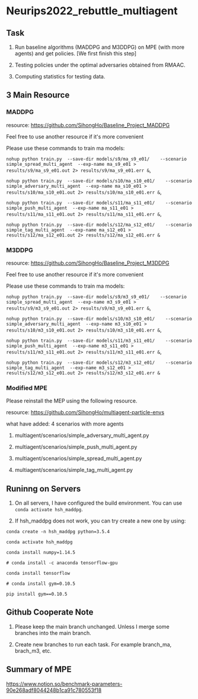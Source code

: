 # Neurips2022_rebuttle_multiagent

## Task

1. Run baseline algorithms (MADDPG and M3DDPG) on MPE (with more agents) and get policies. [We first finish this step]

2. Testing policies under the optimal adversaries obtained from RMAAC.

3. Computing statistics for testing data.

## 3 Main Resource

### MADDPG 

resource: https://github.com/SihongHo/Baseline_Project_MADDPG

Feel free to use another resource if it's more convenient

Please use these commands to train ma models:

``nohup python train.py  --save-dir models/s9/ma_s9_e01/    --scenario simple_spread_multi_agent  --exp-name ma_s9_e01 > results/s9/ma_s9_e01.out 2> results/s9/ma_s9_e01.err &``,

``nohup python train.py  --save-dir models/s10/ma_s10_e01/    --scenario simple_adversary_multi_agent  --exp-name ma_s10_e01 > results/s10/ma_s10_e01.out 2> results/s10/ma_s10_e01.err &``,

``nohup python train.py  --save-dir models/s11/ma_s11_e01/    --scenario simple_push_multi_agent  --exp-name ma_s11_e01 > results/s11/ma_s11_e01.out 2> results/s11/ma_s11_e01.err &``,

``nohup python train.py  --save-dir models/s12/ma_s12_e01/    --scenario simple_tag_multi_agent  --exp-name ma_s12_e01 > results/s12/ma_s12_e01.out 2> results/s12/ma_s12_e01.err &``

### M3DDPG

resource: https://github.com/SihongHo/Baseline_Project_M3DDPG

Feel free to use another resource if it's more convenient

Please use these commands to train ma models:

``nohup python train.py  --save-dir models/s9/m3_s9_e01/    --scenario simple_spread_multi_agent  --exp-name m3_s9_e01 > results/s9/m3_s9_e01.out 2> results/s9/m3_s9_e01.err &``,

``nohup python train.py  --save-dir models/s10/m3_s10_e01/    --scenario simple_adversary_multi_agent  --exp-name m3_s10_e01 > results/s10/m3_s10_e01.out 2> results/s10/m3_s10_e01.err &``,

``nohup python train.py  --save-dir models/s11/m3_s11_e01/    --scenario simple_push_multi_agent  --exp-name m3_s11_e01 > results/s11/m3_s11_e01.out 2> results/s11/m3_s11_e01.err &``,

 ``nohup python train.py  --save-dir models/s12/m3_s12_e01/    --scenario simple_tag_multi_agent  --exp-name m3_s12_e01 > results/s12/m3_s12_e01.out 2> results/s12/m3_s12_e01.err &``
                   

### Modified MPE

Please reinstall the MEP using the following resource.

resource: https://github.com/SihongHo/multiagent-particle-envs

what have added: 4 scenarios with more agents

1. multiagent/scenarios/simple_adversary_multi_agent.py

2. multiagent/scenarios/simple_push_multi_agent.py

3. multiagent/scenarios/simple_spread_multi_agent.py

4. multiagent/scenarios/simple_tag_multi_agent.py

## Runinng on Servers

1. On all servers, I have configured the build environment. You can use ``conda activate hsh_maddpg``. 

2. If hsh_maddpg does not work, you can try create a new one by using:

``conda create -n hsh_maddpg python=3.5.4``

``conda activate hsh_maddpg``

``conda install numpy=1.14.5``

``# conda install -c anaconda tensorflow-gpu``

``conda install tensorflow``

``# conda install gym=0.10.5``

``pip install gym==0.10.5``


## Github Cooperate Note

1. Please keep the main branch unchanged. Unless I merge some branches into the main branch.

2. Create new branches to run each task. For example branch_ma, brach_m3, etc.

## Summary of MPE

https://www.notion.so/benchmark-parameters-90e268adf8044248b1ca91c780553f18